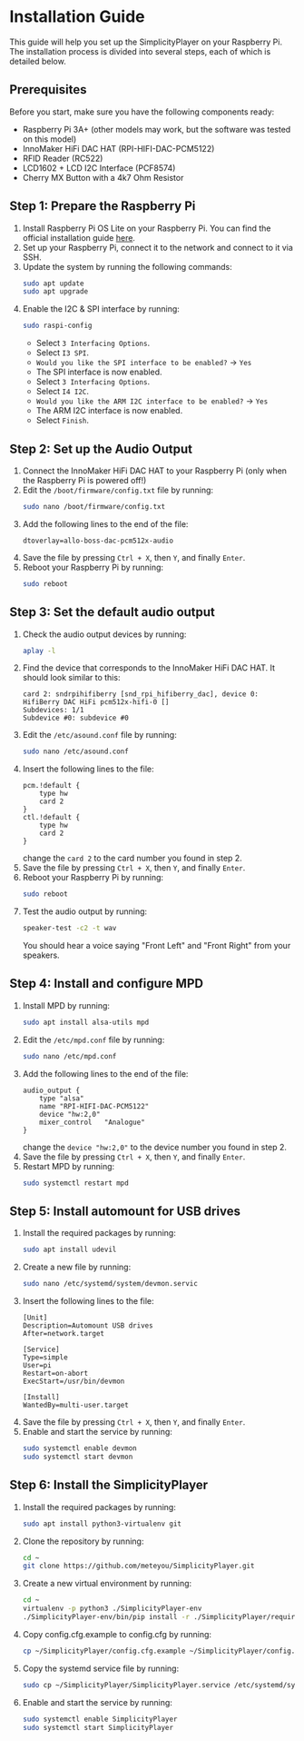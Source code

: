 # Installation Guide
This guide will help you set up the SimplicityPlayer on your Raspberry Pi. The
installation process is divided into several steps, each of which is detailed
below.

## Prerequisites
Before you start, make sure you have the following components ready:
- Raspberry Pi 3A+ (other models may work, but the software was tested on this
  model)
- InnoMaker HiFi DAC HAT (RPI-HIFI-DAC-PCM5122)
- RFID Reader (RC522)
- LCD1602 + LCD I2C Interface (PCF8574)
- Cherry MX Button with a 4k7 Ohm Resistor

## Step 1: Prepare the Raspberry Pi
1. Install Raspberry Pi OS Lite on your Raspberry Pi. You can find the official
   installation guide [here](https://www.raspberrypi.org/documentation/installation/installing-images/).
2. Set up your Raspberry Pi, connect it to the network and connect to it via
   SSH.
3. Update the system by running the following commands:
   ```bash
   sudo apt update
   sudo apt upgrade
   ```
4. Enable the I2C & SPI interface by running:
   ```bash
   sudo raspi-config
   ```
   - Select `3 Interfacing Options`.
   - Select `I3 SPI`.
   - `Would you like the SPI interface to be enabled?` -> `Yes`
   - The SPI interface is now enabled.
   - Select `3 Interfacing Options`.
   - Select `I4 I2C`.
   - `Would you like the ARM I2C interface to be enabled?` -> `Yes`
   - The ARM I2C interface is now enabled.
   - Select `Finish`.
   
## Step 2: Set up the Audio Output
1. Connect the InnoMaker HiFi DAC HAT to your Raspberry Pi (only when the
   Raspberry Pi is powered off!)
2. Edit the `/boot/firmware/config.txt` file by running:
   ```bash
   sudo nano /boot/firmware/config.txt
   ```
3. Add the following lines to the end of the file:
   ```
   dtoverlay=allo-boss-dac-pcm512x-audio
   ```
4. Save the file by pressing `Ctrl + X`, then `Y`, and finally `Enter`.
5. Reboot your Raspberry Pi by running:
   ```bash
   sudo reboot
   ```

## Step 3: Set the default audio output
1. Check the audio output devices by running:
   ```bash
   aplay -l
   ```
2. Find the device that corresponds to the InnoMaker HiFi DAC HAT. It should
   look similar to this:
   ```
   card 2: sndrpihifiberry [snd_rpi_hifiberry_dac], device 0: HifiBerry DAC HiFi pcm512x-hifi-0 []
   Subdevices: 1/1
   Subdevice #0: subdevice #0
   ```
3. Edit the `/etc/asound.conf` file by running:
   ```bash
   sudo nano /etc/asound.conf
   ```
4. Insert the following lines to the file:
   ```
   pcm.!default {
       type hw
       card 2
   }
   ctl.!default {
       type hw
       card 2
   }
   ```
   change the `card 2` to the card number you found in step 2.
5. Save the file by pressing `Ctrl + X`, then `Y`, and finally `Enter`.
6. Reboot your Raspberry Pi by running:
   ```bash
   sudo reboot
   ```
7. Test the audio output by running:
   ```bash
   speaker-test -c2 -t wav
   ```
   You should hear a voice saying "Front Left" and "Front Right" from your
   speakers.

## Step 4: Install and configure MPD
1. Install MPD by running:
   ```bash
   sudo apt install alsa-utils mpd
   ```
2. Edit the `/etc/mpd.conf` file by running:
   ```bash
   sudo nano /etc/mpd.conf
   ```
3. Add the following lines to the end of the file:
   ```
   audio_output {
       type "alsa"
       name "RPI-HIFI-DAC-PCM5122"
       device "hw:2,0"
       mixer_control   "Analogue"
   }
   ```
   change the `device "hw:2,0"` to the device number you found in step 2.
4. Save the file by pressing `Ctrl + X`, then `Y`, and finally `Enter`.
5. Restart MPD by running:
   ```bash
   sudo systemctl restart mpd
   ```
## Step 5: Install automount for USB drives
1. Install the required packages by running:
   ```bash
   sudo apt install udevil
   ```
2. Create a new file by running:
   ```bash
   sudo nano /etc/systemd/system/devmon.servic
   ```
3. Insert the following lines to the file:
   ```
   [Unit]
   Description=Automount USB drives
   After=network.target
    
   [Service]
   Type=simple
   User=pi
   Restart=on-abort
   ExecStart=/usr/bin/devmon
    
   [Install]
   WantedBy=multi-user.target
   ```
4. Save the file by pressing `Ctrl + X`, then `Y`, and finally `Enter`.
5. Enable and start the service by running:
   ```bash
   sudo systemctl enable devmon
   sudo systemctl start devmon
   ```

## Step 6: Install the SimplicityPlayer
1. Install the required packages by running:
   ```bash
   sudo apt install python3-virtualenv git
   ```
2. Clone the repository by running:
   ```bash
   cd ~
   git clone https://github.com/meteyou/SimplicityPlayer.git
   ```
3. Create a new virtual environment by running:
   ```bash
   cd ~
   virtualenv -p python3 ./SimplicityPlayer-env
   ./SimplicityPlayer-env/bin/pip install -r ./SimplicityPlayer/requirements.txt
   ```
4. Copy config.cfg.example to config.cfg by running:
   ```bash
   cp ~/SimplicityPlayer/config.cfg.example ~/SimplicityPlayer/config.cfg
   ```
5. Copy the systemd service file by running:
   ```bash
   sudo cp ~/SimplicityPlayer/SimplicityPlayer.service /etc/systemd/system/
   ```
6. Enable and start the service by running:
   ```bash
   sudo systemctl enable SimplicityPlayer
   sudo systemctl start SimplicityPlayer
   ```
